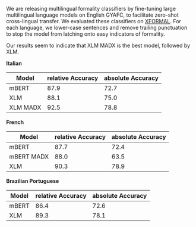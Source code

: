 We are releasing multilingual formality classifiers by fine-tuning large multilingual language models on English GYAFC, to facilitate zero-shot cross-lingual transfer. We evaluated these classifiers on [XFORMAL](https://arxiv.org/abs/2104.04108). For each language, we lower-case sentences and remove trailing punctuation to stop the model from latching onto easy indicators of formality.

Our results seem to indicate that XLM MADX is the best model, followed by XLM.

**Italian**

| Model    | relative Accuracy | absolute Accuracy |
|----------|-------------------|-------------------|
| mBERT    | 87.9              | 72.7              |
| XLM      | 88.1              | 75.0              |
| XLM MADX | 92.5              | 78.8              |

**French**

| Model      | relative Accuracy | absolute Accuracy |
|------------|-------------------|-------------------|
| mBERT      | 87.7              | 72.4              |
| mBERT MADX | 88.0              | 63.5              |
| XLM        | 90.3              | 78.9              |

**Brazilian Portuguese**

| Model | relative Accuracy | absolute Accuracy |
|-------|-------------------|-------------------|
| mBERT | 86.4              | 72.6              |
| XLM   | 89.3              | 78.1              |
